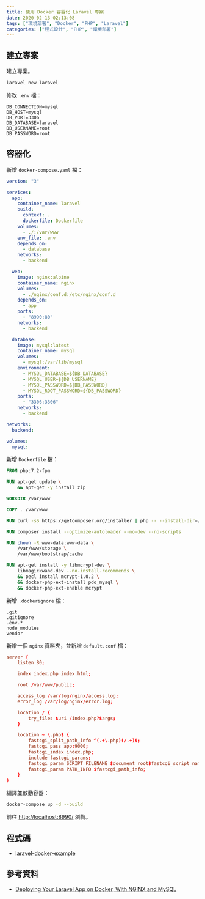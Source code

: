 ```yaml
---
title: 使用 Docker 容器化 Laravel 專案
date: 2020-02-13 02:13:08
tags: ["環境部署", "Docker", "PHP", "Laravel"]
categories: ["程式設計", "PHP", "環境部署"]
---
```


## 建立專案

建立專案。

```bash
laravel new laravel
```

修改 `.env` 檔：

```env
DB_CONNECTION=mysql
DB_HOST=mysql
DB_PORT=3306
DB_DATABASE=laravel
DB_USERNAME=root
DB_PASSWORD=root
```

## 容器化

新增 `docker-compose.yaml` 檔：

```yaml
version: "3"

services:
  app:
    container_name: laravel
    build:
      context: .
      dockerfile: Dockerfile
    volumes:
      - ./:/var/www
    env_file: .env
    depends_on:
      - database
    networks:
      - backend

  web:
    image: nginx:alpine
    container_name: nginx
    volumes:
      - ./nginx/conf.d:/etc/nginx/conf.d
    depends_on:
      - app
    ports:
      - "8990:80"
    networks:
      - backend

  database:
    image: mysql:latest
    container_name: mysql
    volumes:
      - mysql:/var/lib/mysql
    environment:
      - MYSQL_DATABASE=${DB_DATABASE}
      - MYSQL_USER=${DB_USERNAME}
      - MYSQL_PASSWORD=${DB_PASSWORD}
      - MYSQL_ROOT_PASSWORD=${DB_PASSWORD}
    ports:
      - "3306:3306"
    networks:
      - backend

networks:
  backend:

volumes:
  mysql:
```

新增 `Dockerfile` 檔：

```dockerfile
FROM php:7.2-fpm

RUN apt-get update \
    && apt-get -y install zip

WORKDIR /var/www

COPY . /var/www

RUN curl -sS https://getcomposer.org/installer | php -- --install-dir=/usr/local/bin --filename=composer

RUN composer install --optimize-autoloader --no-dev --no-scripts

RUN chown -R www-data:www-data \
    /var/www/storage \
    /var/www/bootstrap/cache

RUN apt-get install -y libmcrypt-dev \
    libmagickwand-dev --no-install-recommends \
    && pecl install mcrypt-1.0.2 \
    && docker-php-ext-install pdo_mysql \
    && docker-php-ext-enable mcrypt
```

新增 `.dockerignore` 檔：

```env
.git
.gitignore
.env.*
node_modules
vendor
```

新增一個 `nginx` 資料夾，並新增 `default.conf` 檔：

```conf
server {
    listen 80;

    index index.php index.html;

    root /var/www/public;

    access_log /var/log/nginx/access.log;
    error_log /var/log/nginx/error.log;

    location / {
        try_files $uri /index.php?$args;
    }

    location ~ \.php$ {
        fastcgi_split_path_info ^(.+\.php)(/.+)$;
        fastcgi_pass app:9000;
        fastcgi_index index.php;
        include fastcgi_params;
        fastcgi_param SCRIPT_FILENAME $document_root$fastcgi_script_name;
        fastcgi_param PATH_INFO $fastcgi_path_info;
    }
}
```

編譯並啟動容器：

```bash
docker-compose up -d --build
```

前往 <http://localhost:8990/> 瀏覽。

## 程式碼

- [laravel-docker-example](https://github.com/memochou1993/laravel-docker-example)

## 參考資料

- [Deploying Your Laravel App on Docker, With NGINX and MySQL](https://dev.to/baliachbryan/deploying-your-laravel-app-on-docker-with-nginx-and-mysql-56ni)
